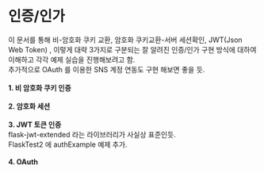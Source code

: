 # 인증/인가  

이 문서를 통해 비-암호화 쿠키 교환, 암호화 쿠키교환-서버 세션확인, JWT(Json Web Token) , 이렇게 대략 3가지로 구분되는 잘 알려진 인증/인가 구현 방식에 대하여 이해하고 각각 예제 실습을 진행해보려고 함.  
추가적으로 OAuth 를 이용한 SNS 계정 연동도 구현 해보면 좋을 듯.  
<br>
**1. 비 암호화 쿠키 인증**  
<br>
**2. 암호화 세션**  
<br>
**3. JWT 토큰 인증**  
flask-jwt-extended 라는 라이브러리가 사실상 표준인듯.  
FlaskTest2 에 authExample 예제 추가.  
<br>
**4. OAuth**
